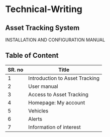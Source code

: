 # Technical-Writing
## Asset Tracking System
INSTALLATION AND CONFIGURATION MANUAL
## Table of Content
| SR. no | Title |
| ---- | ----- |
| 1 | Introduction to Asset Tracking |
| 2 | User manual |
| 3 | Access to Asset Tracking |
| 4 | Homepage: My account |
| 5 | Vehicles |
| 6 | Alerts |
| 7 | Information of interest |

